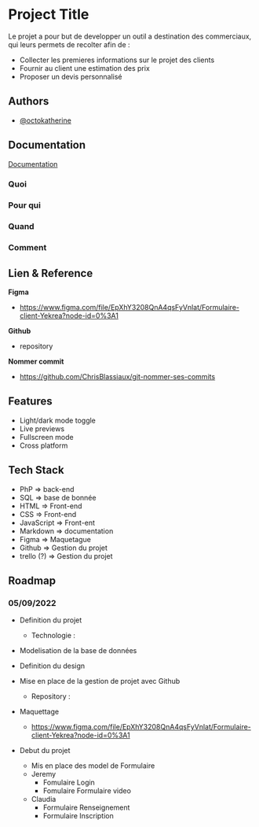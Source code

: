 
# Project Title

Le projet a pour but de developper un outil a destination des commerciaux,  <br>
qui leurs permets de recolter afin de : 
-   Collecter les premieres informations sur le projet des clients
-   Fournir au client une estimation des prix
-   Proposer un devis personnalisé


## Authors

- [@octokatherine](https://www.github.com/octokatherine)


## Documentation

[Documentation](https://linktodocumentation)

### Quoi
### Pour qui
### Quand
### Comment
## Lien & Reference

**Figma**
-   https://www.figma.com/file/EpXhY3208QnA4qsFyVnlat/Formulaire-client-Yekrea?node-id=0%3A1

**Github**
-   repository 

**Nommer commit**
-   https://github.com/ChrisBlassiaux/git-nommer-ses-commits
## Features

- Light/dark mode toggle
- Live previews
- Fullscreen mode
- Cross platform


## Tech Stack

-   PhP => back-end
-   SQL => base de bonnée
-   HTML => Front-end
-   CSS  => Front-end
-   JavaScript  => Front-ent
-   Markdown => documentation
-   Figma   => Maquetague
-   Github  => Gestion du projet
-   trello (?)  => Gestion du projet


## Roadmap

### 05/09/2022

-   Definition du projet
    -   Technologie : 

-   Modelisation de la base de données
-   Definition du design
-   Mise en place de la gestion de projet avec Github
    -   Repository :    
-   Maquettage
    -   https://www.figma.com/file/EpXhY3208QnA4qsFyVnlat/Formulaire-client-Yekrea?node-id=0%3A1



-   Debut du projet
    -   Mis en place des model de Formulaire
    -   Jeremy 
        - Fomulaire Login
        - Fomulaire Formulaire video
    -   Claudia
        -   Formulaire Renseignement
        -   Formulaire Inscription

